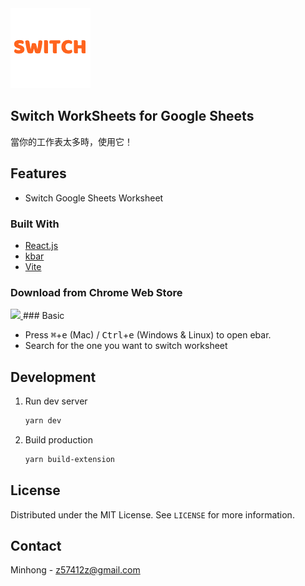 <img src="src/assets/img/icon-128.png" width="128"/>

## Switch WorkSheets for Google Sheets
當你的工作表太多時，使用它！

## Features
- Switch Google Sheets Worksheet


### Built With

-   [React.js](https://reactjs.org/)
-   [kbar](https://kbar.vercel.app/)
-   [Vite](https://vitejs.dev/)


### Download from Chrome Web Store
<a href="https://chrome.google.com/webstore/detail/switch-worksheets-for-goo/okpiiemicommfodlgnajhgikomoibhjm">
  <img src="https://storage.googleapis.com/web-dev-uploads/image/WlD8wC6g8khYWPJUsQceQkhXSlv1/UV4C4ybeBTsZt43U4xis.png" />
</a>
### Basic

-   Press <kbd>⌘</kbd>+<kbd>e</kbd> (Mac) / <kbd>Ctrl</kbd>+<kbd>e</kbd> (Windows & Linux) to open ebar.
-   Search for the one you want to switch worksheet

## Development


1. Run dev server
    ```sh
    yarn dev
    ```
2. Build production
    ```sh
    yarn build-extension
    ```

## License

Distributed under the MIT License. See `LICENSE` for more information.

## Contact

Minhong - z57412z@gmail.com

